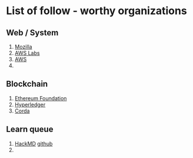 # List of follow - worthy organizations

## Web / System
1. [Mozilla](https://github.com/mozilla)
2. [AWS Labs](https://github.com/awslabs)
3. [AWS](https://github.com/aws)
4. 


## Blockchain
1. [Ethereum Foundation](https://github.com/ethereum)
2. [Hyperledger](https://github.com/hyperledger)
3. [Corda](https://github.com/corda/corda)


## Learn queue

1. [HackMD](https://hackmd.io/)  [github](https://github.com/hackmdio)
2. 
